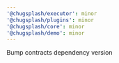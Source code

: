 ```yaml
---
'@chugsplash/executor': minor
'@chugsplash/plugins': minor
'@chugsplash/core': minor
'@chugsplash/demo': minor
---
```


Bump contracts dependency version
